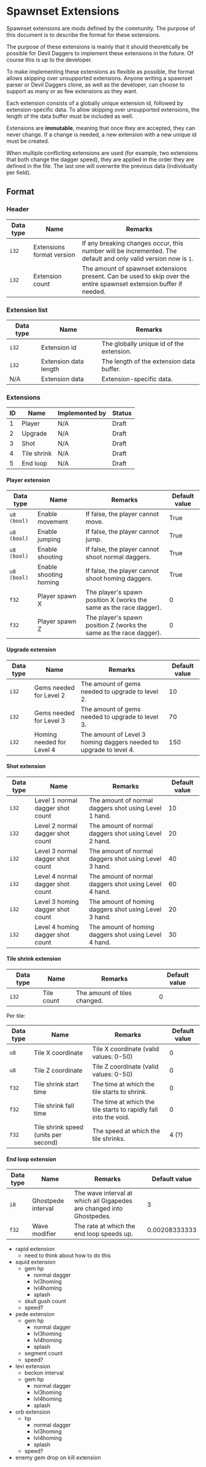 # Spawnset Extensions

Spawnset extensions are mods defined by the community. The purpose of this document is to describe the format for these extensions.

The purpose of these extensions is mainly that it should theoretically be possible for Devil Daggers to implement these extensions in the future. Of course this is up to the developer.

To make implementing these extensions as flexible as possible, the format allows skipping over unsupported extensions. Anyone writing a spawnset parser or Devil Daggers clone, as well as the developer, can choose to support as many or as few extensions as they want.

Each extension consists of a globally unique extension id, followed by extension-specific data. To allow skipping over unsupported extensions, the length of the data buffer must be included as well.

Extensions are **immutable**, meaning that once they are accepted, they can never change. If a change is needed, a new extension with a new unique id must be created.

When multiple conflicting extensions are used (for example, two extensions that both change the dagger speed), they are applied in the order they are defined in the file. The last one will overwrite the previous data (individually per field).

## Format

### Header

| Data type | Name                      | Remarks                                                                                                             |
|-----------|---------------------------|---------------------------------------------------------------------------------------------------------------------|
| `i32`     | Extensions format version | If any breaking changes occur, this number will be incremented. The default and only valid version now is `1`.      |
| `i32`     | Extension count           | The amount of spawnset extensions present. Can be used to skip over the entire spawnset extension buffer if needed. |

### Extension list

| Data type | Name                               | Remarks                                  |
|-----------|------------------------------------|------------------------------------------|
| `i32`     | Extension id                       | The globally unique id of the extension. |
| `i32`     | Extension data length              | The length of the extension data buffer. |
| N/A       | Extension data                     | Extension-specific data.                 |

### Extensions

| ID | Name        | Implemented by | Status |
|----|-------------|----------------|--------|
| 1  | Player      | N/A            | Draft  |
| 2  | Upgrade     | N/A            | Draft  |
| 3  | Shot        | N/A            | Draft  |
| 4  | Tile shrink | N/A            | Draft  |
| 5  | End loop    | N/A            | Draft  |

#### Player extension

| Data type   | Name                   | Remarks                                                            | Default value |
|-------------|------------------------|--------------------------------------------------------------------|---------------|
| `u8 (bool)` | Enable movement        | If false, the player cannot move.                                  | True          |
| `u8 (bool)` | Enable jumping         | If false, the player cannot jump.                                  | True          |
| `u8 (bool)` | Enable shooting        | If false, the player cannot shoot normal daggers.                  | True          |
| `u8 (bool)` | Enable shooting homing | If false, the player cannot shoot homing daggers.                  | True          |
| `f32`       | Player spawn X         | The player's spawn position X (works the same as the race dagger). | 0             |
| `f32`       | Player spawn Z         | The player's spawn position Z (works the same as the race dagger). | 0             |

#### Upgrade extension

| Data type   | Name                      | Remarks                                                            | Default value |
|-------------|---------------------------|--------------------------------------------------------------------|---------------|
| `i32`       | Gems needed for Level 2   | The amount of gems needed to upgrade to level 2.                   | 10            |
| `i32`       | Gems needed for Level 3   | The amount of gems needed to upgrade to level 3.                   | 70            |
| `i32`       | Homing needed for Level 4 | The amount of Level 3 homing daggers needed to upgrade to level 4. | 150           |

#### Shot extension

| Data type | Name                             | Remarks                                               | Default value |
|-----------|----------------------------------|-------------------------------------------------------|---------------|
| `i32`     | Level 1 normal dagger shot count | The amount of normal daggers shot using Level 1 hand. | 10            |
| `i32`     | Level 2 normal dagger shot count | The amount of normal daggers shot using Level 2 hand. | 20            |
| `i32`     | Level 3 normal dagger shot count | The amount of normal daggers shot using Level 3 hand. | 40            |
| `i32`     | Level 4 normal dagger shot count | The amount of normal daggers shot using Level 4 hand. | 60            |
| `i32`     | Level 3 homing dagger shot count | The amount of homing daggers shot using Level 3 hand. | 20            |
| `i32`     | Level 4 homing dagger shot count | The amount of homing daggers shot using Level 4 hand. | 30            |

#### Tile shrink extension

| Data type | Name       | Remarks                      | Default value |
|-----------|------------|------------------------------|---------------|
| `i32`     | Tile count | The amount of tiles changed. | 0             |

Per tile:

| Data type | Name                                 | Remarks                                                          | Default value |
|-----------|--------------------------------------|------------------------------------------------------------------|---------------|
| `u8`      | Tile X coordinate                    | Tile X coordinate (valid values: 0-50)                           | 0             |
| `u8`      | Tile Z coordinate                    | Tile Z coordinate (valid values: 0-50)                           | 0             |
| `f32`     | Tile shrink start time               | The time at which the tile starts to shrink.                     | 0             |
| `f32`     | Tile shrink fall time                | The time at which the tile starts to rapidly fall into the void. | 0             |
| `f32`     | Tile shrink speed (units per second) | The speed at which the tile shrinks.                             | 4 (?)         |

#### End loop extension

| Data type | Name               | Remarks                                                               | Default value |
|-----------|--------------------|-----------------------------------------------------------------------|---------------|
| `i8`      | Ghostpede interval | The wave interval at which all Gigapedes are changed into Ghostpedes. | 3             |
| `f32`     | Wave modifier      | The rate at which the end loop speeds up.                             | 0.00208333333 |

- rapid extension
  - need to think about how to do this
- squid extension
  - gem hp
    - normal dagger
    - lvl3homing
    - lvl4homing
    - splash
  - skull gush count
  - speed?
- pede extension
  - gem hp
    - normal dagger
    - lvl3homing
    - lvl4homing
    - splash
  - segment count
  - speed?
- levi extension
  - beckon interval
  - gem hp
    - normal dagger
    - lvl3homing
    - lvl4homing
    - splash
- orb extension
  - hp
	- normal dagger
	- lvl3homing
	- lvl4homing
	- splash
  - speed?
- enemy gem drop on kill extension
